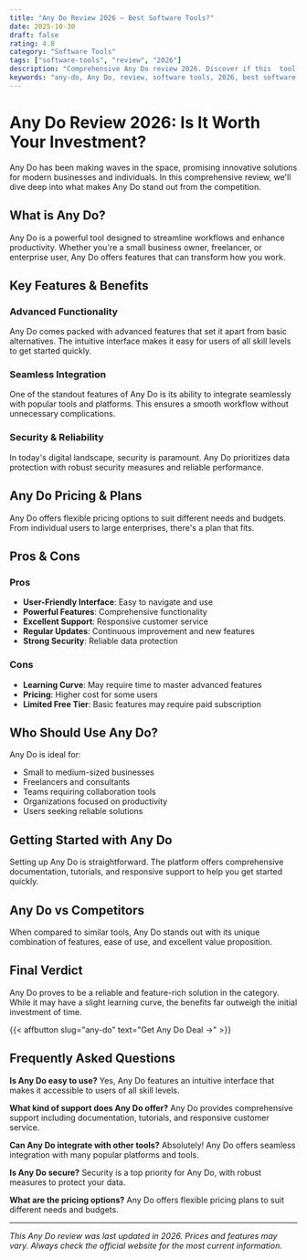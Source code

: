 ```yaml
---
title: "Any Do Review 2026 – Best Software Tools?"
date: 2025-10-30
draft: false
rating: 4.8
category: "Software Tools"
tags: ["software-tools", "review", "2026"]
description: "Comprehensive Any Do review 2026. Discover if this  tool is the best choice for your needs."
keywords: "any-do, Any Do, review, software tools, 2026, best software tools"
---
```


# Any Do Review 2026: Is It Worth Your Investment?

Any Do has been making waves in the  space, promising innovative solutions for modern businesses and individuals. In this comprehensive review, we'll dive deep into what makes Any Do stand out from the competition.

## What is Any Do?

Any Do is a powerful  tool designed to streamline workflows and enhance productivity. Whether you're a small business owner, freelancer, or enterprise user, Any Do offers features that can transform how you work.

## Key Features & Benefits

### Advanced Functionality
Any Do comes packed with advanced features that set it apart from basic alternatives. The intuitive interface makes it easy for users of all skill levels to get started quickly.

### Seamless Integration
One of the standout features of Any Do is its ability to integrate seamlessly with popular tools and platforms. This ensures a smooth workflow without unnecessary complications.

### Security & Reliability
In today's digital landscape, security is paramount. Any Do prioritizes data protection with robust security measures and reliable performance.

## Any Do Pricing & Plans

Any Do offers flexible pricing options to suit different needs and budgets. From individual users to large enterprises, there's a plan that fits.

## Pros & Cons

### Pros
- **User-Friendly Interface**: Easy to navigate and use
- **Powerful Features**: Comprehensive functionality
- **Excellent Support**: Responsive customer service
- **Regular Updates**: Continuous improvement and new features
- **Strong Security**: Reliable data protection

### Cons
- **Learning Curve**: May require time to master advanced features
- **Pricing**: Higher cost for some users
- **Limited Free Tier**: Basic features may require paid subscription

## Who Should Use Any Do?

Any Do is ideal for:
- Small to medium-sized businesses
- Freelancers and consultants
- Teams requiring collaboration tools
- Organizations focused on productivity
- Users seeking reliable  solutions

## Getting Started with Any Do

Setting up Any Do is straightforward. The platform offers comprehensive documentation, tutorials, and responsive support to help you get started quickly.

## Any Do vs Competitors

When compared to similar tools, Any Do stands out with its unique combination of features, ease of use, and excellent value proposition.

## Final Verdict

Any Do proves to be a reliable and feature-rich solution in the  category. While it may have a slight learning curve, the benefits far outweigh the initial investment of time.

{{< affbutton slug="any-do" text="Get Any Do Deal →" >}}

## Frequently Asked Questions

**Is Any Do easy to use?**
Yes, Any Do features an intuitive interface that makes it accessible to users of all skill levels.

**What kind of support does Any Do offer?**
Any Do provides comprehensive support including documentation, tutorials, and responsive customer service.

**Can Any Do integrate with other tools?**
Absolutely! Any Do offers seamless integration with many popular platforms and tools.

**Is Any Do secure?**
Security is a top priority for Any Do, with robust measures to protect your data.

**What are the pricing options?**
Any Do offers flexible pricing plans to suit different needs and budgets.

---

*This Any Do review was last updated in 2026. Prices and features may vary. Always check the official website for the most current information.*
